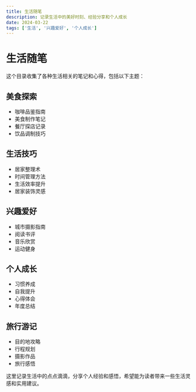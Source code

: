 ```yaml
---
title: 生活随笔
description: 记录生活中的美好时刻、经验分享和个人成长
date: 2024-03-22
tags: ['生活', '兴趣爱好', '个人成长']
---
```


# 生活随笔

这个目录收集了各种生活相关的笔记和心得，包括以下主题：

## 美食探索
- 咖啡品鉴指南
- 美食制作笔记
- 餐厅探店记录
- 饮品调制技巧

## 生活技巧
- 居家整理术
- 时间管理方法
- 生活效率提升
- 居家装饰灵感

## 兴趣爱好
- 城市摄影指南
- 阅读书评
- 音乐欣赏
- 运动健身

## 个人成长
- 习惯养成
- 自我提升
- 心得体会
- 年度总结

## 旅行游记
- 目的地攻略
- 行程规划
- 摄影作品
- 旅行感悟

这里记录生活中的点点滴滴，分享个人经验和感悟，希望能为读者带来一些生活灵感和实用建议。 